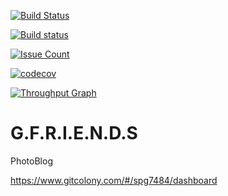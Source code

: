 [![Build Status](https://travis-ci.org/spg7484/G.F.R.I.E.N.D.S.svg?branch=master)](https://travis-ci.org/spg7484/G.F.R.I.E.N.D.S)

[![Build status](https://ci.appveyor.com/api/projects/status/uxxu657ia0s940w4?svg=true)](https://ci.appveyor.com/project/spg7484/g-f-r-i-e-n-d-s)

[![Issue Count](https://codeclimate.com/github/spg7484/G.F.R.I.E.N.D.S/badges/issue_count.svg)](https://codeclimate.com/github/spg7484/G.F.R.I.E.N.D.S)

[![codecov](https://codecov.io/gh/spg7484/G.F.R.I.E.N.D.S/branch/master/graph/badge.svg)](https://codecov.io/gh/spg7484/G.F.R.I.E.N.D.S)

[![Throughput Graph](https://graphs.waffle.io/spg7484/G.F.R.I.E.N.D.S/throughput.svg)](https://waffle.io/spg7484/G.F.R.I.E.N.D.S/metrics/throughput)

# G.F.R.I.E.N.D.S
PhotoBlog

https://www.gitcolony.com/#/spg7484/dashboard
